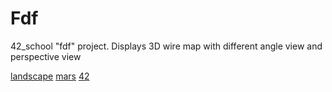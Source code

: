 # Fdf
42_school "fdf" project. Displays 3D wire map with different angle view and perspective view

[landscape](https://github.com/kuchko/Fdf/blob/master/img/landscape.png)
[mars](https://github.com/kuchko/Fdf/blob/master/img/mars.png)
[42](https://github.com/kuchko/Fdf/blob/master/img/42.png)
